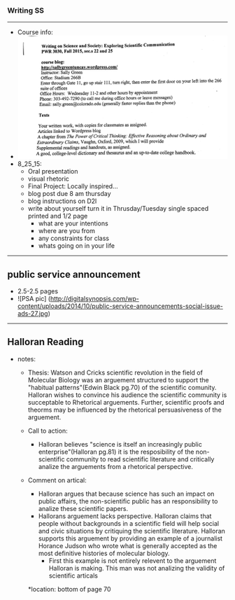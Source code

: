 
### Writing SS
---
  * Course info:
  * ![Top of syl](https://github.com/Matt-McNichols/perl/blob/master/WSS/WSS_syl.jpg)
  * 8_25_15:
    * Oral presentation
    * visual rhetoric 
    * Final Project: Locally inspired...
    * blog post due 8 am thursday
    * blog instructions on D2l
    * write about yourself turn it in Thrusday/Tuesday
    single spaced printed and 1/2 page
      * what are your intentions 
      * where are you from 
      * any constraints for class
      * whats going on in your life
 
---
## public service announcement
 * 2.5-2.5 pages 
 * ![PSA pic] (http://digitalsynopsis.com/wp-content/uploads/2014/10/public-service-announcements-social-issue-ads-27.jpg)

---
## Halloran Reading

* notes: 
  * Thesis: 
    Watson and Cricks scientific revolution in the field of Molecular Biology was an arguement structured to support the "habitual patterns"(Edwin Black pg.70) of the scientific comunity. Halloran wishes to convince his audience the scientific community is succeptable to Rhetorical arguements. Further, scientific proofs and theorms may be influenced by the rhetorical persuasiveness of the arguement.
  * Call to action: 
    * Halloran believes "science is itself an increasingly public enterprise"(Halloran pg.81) it is the resposibility of the non-scientific community to read scientific literature and critically analize the arguements from a rhetorical perspective.  

  * Comment on artical:
    * Halloran argues that because science has such an impact on public affairs, the non-scientific public has an responsibility to analize these scientific papers.
    * Hallorans arguement lacks perspective. Halloran claims that people without backgrounds in a scientific field will help social and civic situations by critiquing the scientific literature. Halloran supports this arguement by providing an example of a journalist Horance Judson who wrote what is generally accepted as the most definitive histories of molecular biology. 
      * First this example is not entirely relevent to the arguement Halloran is making. This man was not analizing the validity of scientific articals

    *location: bottom of page 70
